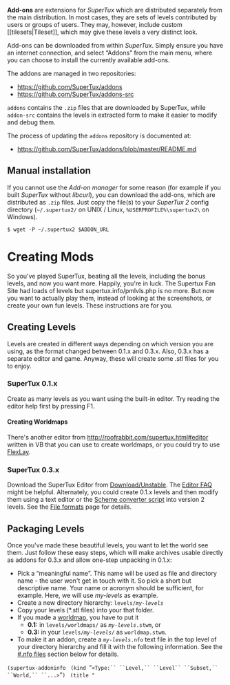 **Add-ons** are extensions for *SuperTux* which are distributed
separately from the main distribution. In most cases, they are sets of
levels contributed by users or groups of users. They may, however,
include custom [[tilesets|Tileset]], which may give these
levels a very distinct look.

Add-ons can be downloaded from within *SuperTux*. Simply ensure you
have an internet connection, and select “Addons” from the main menu,
where you can choose to install the currently available add-ons.

The addons are managed in two repositories:

* https://github.com/SuperTux/addons
* https://github.com/SuperTux/addons-src

`addons` contains the `.zip` files that are downloaded by SuperTux,
while `addon-src` contains the levels in extracted form to make it
easier to modify and debug them.

The process of updating the `addons` repository is documented at:

* https://github.com/SuperTux/addons/blob/master/README.md

Manual installation
-------------------

If you cannot use the *Add-on manager* for some reason (for example if
you built *SuperTux* without *libcurl*), you can download the add-ons,
which are distributed as `.zip` files. Just copy the file(s) to your
*SuperTux 2* config directory (`~/.supertux2/` on UNIX / Linux,
`%USERPROFILE%\supertux2\` on Windows).

    $ wget -P ~/.supertux2 $ADDON_URL

Creating Mods
=============

So you've played SuperTux, beating all the levels, including the bonus levels, and now you want more. Happily, you're in luck. The Supertux Fan Site had loads of levels but supertux.info/pmlvls.php is no more. But now you want to actually play them, instead of looking at the screenshots, or create your own fun levels. These instructions are for you.

Creating Levels
---------------

Levels are created in different ways depending on which version you are using, as the format changed between 0.1.x and 0.3.x. Also, 0.3.x has a separate editor and game. Anyway, these will create some .stl files for you to enjoy.

### SuperTux 0.1.x

Create as many levels as you want using the built-in editor. Try reading the editor help first by pressing F1.

#### Creating Worldmaps

There's another editor from <http://roofrabbit.com/supertux.html#editor> written in VB that you can use to create worldmaps, or you could try to use [FlexLay](http://flexlay.berlios.de).

### SuperTux 0.3.x

Download the SuperTux Editor from [Download/Unstable](Download/Unstable "wikilink"). The [Editor FAQ](Editor_FAQ "wikilink") might be helpful. Alternately, you could create 0.1.x levels and then modify them using a text editor or the [Scheme converter script](http://supertux.lethargik.org/svn/supertux/trunk/supertux/tools/levelconverter-0.1.3_0.2.0.scm) into version 2 levels. See the [File formats](File_formats "wikilink") page for details.

Packaging Levels
----------------

Once you've made these beautiful levels, you want to let the world see them. Just follow these easy steps, which will make archives usable directly as addons for 0.3.x and allow one-step unpacking in 0.1.x:

-   Pick a “meaningful name”. This name will be used as file and directory name - the user won't get in touch with it. So pick a short but descriptive name. Your name or acronym should be sufficient, for example. Here, we will use *my-levels* as example.
-   Create a new directory hierarchy: `levels/`*`my-levels`*
-   Copy your levels (\*.stl files) into your that folder.
-   If you made a [worldmap](worldmap "wikilink"), you have to put it
    -   **0.1:** in `levels/worldmaps/` as *`my-levels`*`.stwm`, or
    -   **0.3:** in your `levels/`*`my-levels`*`/` as `worldmap.stwm`.
-   To make it an addon, create a *`my-levels`*`.nfo` text file in the top level of your directory hierarchy and fill it with the following information. See the [\#.nfo files](#.nfo_files "wikilink") section below for details.

`(supertux-addoninfo`
` (kind `“`<Type:`` ``Level,`` ``Level`` ``Subset,`` ``World,`` ``...>`”`)`
` (title "`

<Title Here>
")

` (author `“<Your name here>”`)`
` (license `“<Pick a license; all official levels are at least GPL 2 / CC-by-sa >”`)`
` (http-url `“<Place where you plan to upload it>”`)`
` (file `“<Name of your directory>`.zip`”`)`
`)`

-   So that it shows up in the “Contrib Levels” menu, you need to create an `levels/`*`my-levels`*`/info` file. You really only need this:

`(supertux-world`
` (title (_ `“<Name as will appear in menu>”`))`
` (description `“`<Description`` ``of`` ``your`` ``levels>`”`)`
` (hide-from-contribs #f)`
` (levelset `<Do you have a worldmap? Yes ⇒ #f, No ⇒ #t>`)`
`)`

-   Use a ZIP utility to package up your directory into `my-levels.zip`.
-   Once you're done, your tree should look like this:

**0.1:**

`my-levels.zip`
`!`
`+-- levels/`
`!   !`
`!   +-- my-levels/`
`!   !   !`
`!   !   +-- `*`*.stl`*
`!   !   +-- info`
`!   !`
`!   +-- worldmaps/`
`!       !`
`!       +-- my-levels.stwm`
`!`
`+-- my-levels.nfo`

**0.3:**

`my-levels.zip`
`!`
`+-- levels/`
`!   !`
`!   +-- my-levels/`
`!       !`
`!       +-- `*`*.stl`*
`!       +-- info`
`!       +-- worldmap.stwm`
`!`
`+-- my-levels.nfo`

-   You've made a package. Now log on to [IRC](Contact#IRC "wikilink") and let us know about your addition! :)

### .nfo files

An **.nfo file** is a file in the typical Lisp-syntax which describes your add-on in some detail. It can originate from two locations:

-   As the file *`my-levels`*`/`*`my-levels`*`.nfo` within your add-on.
-   As a text-file retrieved from an URL.

#### Valid keys

  
*(As of [6398](Template:Revision "wikilink"))*

kind  
Type of your add-on. This is used when displaying information about your add-on to the user. If in doubt, use “Levels” here.

title  
Title (name) of your add-on

author  
Your name

license  
License under which your levels are provided. “GPL 2+ / CC-by-sa 3.0” is the preferred license for *SuperTux* content.

http-url  
URL pointing to this add-on, i.e. the .zip-file. Used for downloading the add-on based on the information provided in the (separate) info file.

file  
Filename used to store the add-on. Be conservative and use “*my-levels*.zip”. This field is intended to be used when the info file is downloaded from a URL.

md5  
MD5-sum of your .zip-file. This field only makes sense when downloading the info file from an URL.

Installing Levels
-----------------

This is the hard part. People don't follow these guidelines, because they didn't exist, and so make lots of strange directory layouts. But there are some general rules:

-   If it's advertised as a 0.3.x addon, it probably is. To install this, just unpack it in your supertux data directory, or better yet put it in your .supertux2 directory. (See [Console](Console "wikilink") for the location; it's the directory with the config file in it) Starting with Subversion [5458](Template:revision "wikilink"), you can also put the archives into the data folder without bothering to unpack them.
-   If they followed these instructions for 0.1.x, you can still just unpack the archive into the supertux data directory.
-   For other levels, you'll have to install them manually. Unpack the archive to a convenient location. If there's a README file, see if it has instructions for installation and follow those.
-   If there's no README file, try following the packaging instructions above, skipping the zipping instructions. Then you can copy the stuff in your layout directly into the supertux data directory.

TODO
----

This doesn't tell you all there is to know about modifying SuperTux; check back from time to time for updates. If you are knowledgeable about the following things, try adding them to this tutorial:

-   Intros or extros for levels
-   Scripting .nut files
-   Adding new images or sounds
-   Replacing game files
-   Installing a new supertux executable

<Category:Development>

